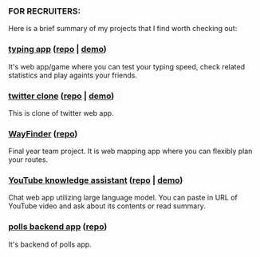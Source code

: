 ### FOR RECRUITERS:
Here is a brief summary of my projects that I find worth checking out:
### [typing app](https://github.com/m-wilkosz/typing-app) ([repo](https://github.com/m-wilkosz/typing-app) | [demo](https://wilkosz-typing-app.netlify.app/))
It's web app/game where you can test your typing speed, check related statistics and play againts your friends.
### [twitter clone](https://github.com/m-wilkosz/twtr-clone) ([repo](https://github.com/m-wilkosz/twtr-clone) | [demo](https://twtr-clone.fly.dev/))
This is clone of twitter web app.
### [WayFinder](https://github.com/dstrzelbicki/WayFinder) ([repo](https://github.com/dstrzelbicki/WayFinder))
Final year team project. It is web mapping app where you can flexibly plan your routes.
### [YouTube knowledge assistant](https://github.com/m-wilkosz/yt-knowledge-assistant) ([repo](https://github.com/m-wilkosz/yt-knowledge-assistant) | [demo](https://yt-knowledge-assistant.streamlit.app/))
Chat web app utilizing large language model. You can paste in URL of YouTube video and ask about its contents or read summary.
### [polls backend app](https://github.com/m-wilkosz/polls-backend-app) ([repo](https://github.com/m-wilkosz/polls-backend-app))
It's backend of polls app.
